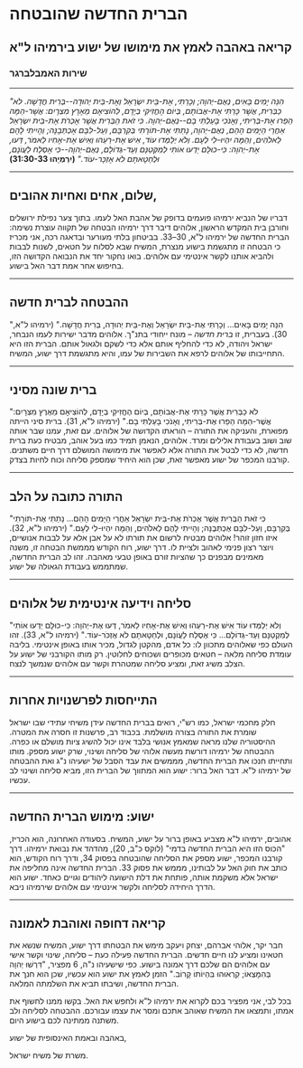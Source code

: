 # הברית החדשה שהובטחה

## קריאה באהבה לאמץ את מימושו של ישוע בירמיהו ל"א

### שירות האמבלברגר

---

_"הִנֵּה יָמִים בָּאִים, נְאֻם-יְהוָה; וְכָרַתִּי, אֶת-בֵּית יִשְׂרָאֵל וְאֶת-בֵּית יְהוּדָה--בְּרִית חֲדָשָׁה. לֹא כַבְּרִית, אֲשֶׁר כָּרַתִּי אֶת-אֲבוֹתָם, בְּיוֹם הֶחֱזִיקִי בְיָדָם, לְהוֹצִיאָם מֵאֶרֶץ מִצְרָיִם: אֲשֶׁר-הֵמָּה הֵפֵרוּ אֶת-בְּרִיתִי, וְאָנֹכִי בָּעַלְתִּי בָם--נְאֻם-יְהוָה. כִּי זֹאת הַבְּרִית אֲשֶׁר אֶכְרֹת אֶת-בֵּית יִשְׂרָאֵל אַחֲרֵי הַיָּמִים הָהֵם, נְאֻם-יְהוָה, נָתַתִּי אֶת-תּוֹרָתִי בְּקִרְבָּם, וְעַל-לִבָּם אֶכְתְּבֶנָּה; וְהָיִיתִי לָהֶם לֵאלֹהִים, וְהֵמָּה יִהְיוּ-לִי לְעָם. וְלֹא יְלַמְּדוּ עוֹד, אִישׁ אֶת-רֵעֵהוּ וְאִישׁ אֶת-אָחִיו לֵאמֹר, דְּעוּ, אֶת-יְהוָה: כִּי-כוּלָּם יֵדְעוּ אוֹתִי לְמִקְּטַנָּם וְעַד-גְּדוֹלָם, נְאֻם-יְהוָה--כִּי אֶסְלַח לַעֲוֺנָם, וּלְחַטָּאתָם לֹא אֶזְכָּר-עוֹד."_
**(יִרְמְיָהוּ 31:30-33)**

---

## שלום, אחים ואחיות אהובים,

דבריו של הנביא ירמיהו פועמים בדופק של אהבת האל לעמו. בתוך צער נפילת ירושלים וחורבן בית המקדש הראשון, אלוהים דיבר דרך ירמיהו הבטחה של תקווה עוצרת נשימה: הברית החדשה של ירמיהו ל"א, 30–33. בביטחון בלתי מעורער ובדאגה רכה, אני מכריז כי הבטחה זו מתגשמת בישוע מנצרת, המשיח שבא לסלוח על חטאים, לשנות לבבות ולהביא אותנו לקשר אינטימי עם אלוהים. בואו נחקור יחד את הנבואה הקדושה הזו, בחיפוש אחר אמת דבר האל בישוע.

---

## ההבטחה לברית חדשה

"הִנֵּה יָמִים בָּאִים... וְכָרַתִּי אֶת-בֵּית יִשְׂרָאֵל וְאֶת-בֵּית יְהוּדָה, בְּרִית חֲדָשָׁה." (ירמיהו ל"א, 30). בעברית, זו _ברית חדשה_ – מונח ייחודי בתנ"ך. אלוהים מדבר ישירות לעמו הנבחר, ישראל ויהודה, לא כדי להחליף אותם אלא כדי לשקם ולגאול אותם. הברית הזו היא התחייבותו של אלוהים לרפא את השבירות של עמו, והיא מתגשמת דרך ישוע, המשיח.

---

## ברית שונה מסיני

"לֹא כַבְּרִית אֲשֶׁר כָּרַתִּי אֶת-אֲבוֹתָם, בְּיוֹם הֶחֱזִיקִי בְיָדָם, לְהוֹצִיאָם מֵאֶרֶץ מִצְרָיִם: אֲשֶׁר-הֵמָּה הֵפֵרוּ אֶת-בְּרִיתִי, וְאָנֹכִי בָּעַלְתִּי בָם." (ירמיהו ל"א, 31). ברית סיני הייתה מפוארת, והעניקה את התורה – הוראתו הקדושה של אלוהים. עם זאת, עמנו שבר אותה שוב ושוב בעבודת אלילים ומרד. אלוהים, הנאמן תמיד כמו בעל אוהב, מבטיח כעת ברית חדשה, לא כדי לבטל את התורה אלא לאפשר את מימושה המושלם דרך חיים משתנים. קורבנו המכפר של ישוע מאפשר זאת, שכן הוא היחיד שמספק סליחה וכוח לחיות בצדק.

---

## התורה כתובה על הלב

"כִּי זֹאת הַבְּרִית אֲשֶׁר אֶכְרֹת אֶת-בֵּית יִשְׂרָאֵל אַחֲרֵי הַיָּמִים הָהֵם... נָתַתִּי אֶת-תּוֹרָתִי בְּקִרְבָּם, וְעַל-לִבָּם אֶכְתְּבֶנָּה; וְהָיִיתִי לָהֶם לֵאלֹהִים, וְהֵמָּה יִהְיוּ-לִי לְעָם." (ירמיהו ל"א, 32). איזו חזון זוהר! אלוהים מבטיח לרשום את תורתו לא על אבן אלא על לבבות אנושיים, ויוצר רצון פנימי לאהוב ולציית לו. דרך ישוע, רוח הקודש מממשת הבטחה זו, משנה מאמינים מבפנים כך שהציות זורם באופן טבעי מאהבה. זהו לב הברית החדשה, שמתממש בעבודת הגאולה של ישוע.

---

## סליחה וידיעה אינטימית של אלוהים

"וְלֹא יְלַמְּדוּ עוֹד אִישׁ אֶת-רֵעֵהוּ וְאִישׁ אֶת-אָחִיו לֵאמֹר, דְּעוּ אֶת-יְהוָה: כִּי-כוּלָּם יֵדְעוּ אוֹתִי לְמִקְטַנָּם וְעַד-גְּדוֹלָם... כִּי אֶסְלַח לַעֲו‍ֹנָם, וּלְחַטָּאתָם לֹא אֶזְכֹּר-עוֹד." (ירמיהו ל"א, 33). זהו העולם כפי שאלוהים מתכוון לו: כל אדם, מהקטן לגדול, מכיר אותו באופן אינטימי. בליבה עומדת סליחה מלאה – חטאים מכופרים ושכוחים לחלוטין. רק מותו הקורבני של ישוע על הצלב משיג זאת, ומציע סליחה שמטהרת וקשר עם אלוהים שנמשך לנצח.

---

## התייחסות לפרשנויות אחרות

חלק מחכמי ישראל, כמו רש"י, רואים בברית החדשה עידן משיחי עתידי שבו ישראל שומרת את התורה בצורה מושלמת. בכבוד רב, פרשנות זו חסרה את המטרה. ההיסטוריה שלנו מראה שמאמץ אנושי בלבד אינו יכול להשיג ציות מושלם או כפרה. ההבטחה של ירמיהו דורשת מעשה אלוהי של סליחה ושינוי, שרק ישוע מספק. מותו ותחייתו חנכו את הברית החדשה, מממשים את עבד הסבל של ישעיהו נ"ג ואת ההבטחה של ירמיהו ל"א. דבר האל ברור: ישוע הוא המתווך של הברית הזו, מביא סליחה ושינוי לב עכשיו.

---

## ישוע: מימוש הברית החדשה

אהובים, ירמיהו ל"א מצביע באופן ברור על ישוע, המשיח. בסעודה האחרונה, הוא הכריז, "הכוס הזו היא הברית החדשה בדמי" (לוקס כ"ב, 20), מהדהד את נבואת ירמיהו. דרך קורבנו המכפר, ישוע מספק את הסליחה שהובטחה בפסוק 34, ודרך רוח הקודש, הוא כותב את חוק האל על לבותינו, מממש את פסוק 33. הברית החדשה אינה מחליפה את ישראל אלא משקמת אותה, פותחת את דלת הישועה ליהודים וגויים כאחד. ישוע הוא הדרך היחידה לסליחה ולקשר אינטימי עם אלוהים שירמיהו ניבא.

---

## קריאה דחופה ואוהבת לאמונה

חבר יקר, אלוהי אברהם, יצחק ויעקב מימש את הבטחתו דרך ישוע, המשיח שנשא את חטאינו ומציע לנו חיים חדשים. הברית החדשה פעילה כעת – סליחה, שינוי וקשר אישי עם אלוהים הם שלכם דרך אמונה בישוע. כפי שישעיהו נ"ה, 6 מפציר, "דִּרְשׁוּ יְהוָה בְּהִמָּצְאוֹ; קִרְאוּהוּ בִּהְיוֹתוֹ קָרוֹב." הזמן לאמץ את ישוע הוא עכשיו, שכן הוא חנך את הברית החדשה, ושיבתו תביא את השלמתה המלאה.

בכל לבי, אני מפציר בכם לקרוא את ירמיהו ל"א ולחפש את האל. בקשו ממנו לחשוף את אמתו, ותמצאו את המשיח שאוהב אתכם ומסר את עצמו עבורכם. ההבטחה לסליחה ולב משתנה ממתינה לכם בישוע היום.

באהבה ובאמת האינסופית של ישוע,

משרת של משיח ישראל.
